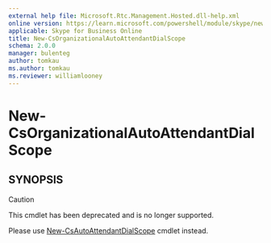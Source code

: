 ```yaml
---
external help file: Microsoft.Rtc.Management.Hosted.dll-help.xml
online version: https://learn.microsoft.com/powershell/module/skype/new-csorganizationalautoattendantdialscope
applicable: Skype for Business Online
title: New-CsOrganizationalAutoAttendantDialScope
schema: 2.0.0
manager: bulenteg
author: tomkau
ms.author: tomkau
ms.reviewer: williamlooney
---
```


# New-CsOrganizationalAutoAttendantDialScope

## SYNOPSIS

> [!CAUTION]
> This cmdlet has been deprecated and is no longer supported.
> 
> Please use [New-CsAutoAttendantDialScope](New-CsAutoAttendantDialScope.md) cmdlet instead.
